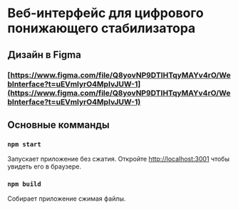 # Веб-интерфейс для цифрового понижающего стабилизатора

## Дизайн в Figma

### [https://www.figma.com/file/Q8yovNP9DTIHTqyMAYv4rO/WebInterface?t=uEVmlyrO4MpIvJUW-1](https://www.figma.com/file/Q8yovNP9DTIHTqyMAYv4rO/WebInterface?t=uEVmlyrO4MpIvJUW-1)

## Основные комманды

### `npm start`

Запускает приложение без сжатия.
Откройте [http://localhost:3001](http://localhost:3001) чтобы увидеть его в браузере.

### `npm build`

Собирает приложение сжимая файлы.
